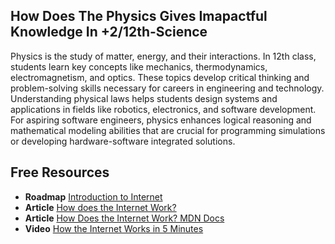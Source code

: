 ## How Does The Physics Gives Imapactful Knowledge In +2/12th-Science

Physics is the study of matter, energy, and their interactions. In 12th class, students learn key concepts like mechanics, thermodynamics, electromagnetism, and optics. These topics develop critical thinking and problem-solving skills necessary for careers in engineering and technology. Understanding physical laws helps students design systems and applications in fields like robotics, electronics, and software development. For aspiring software engineers, physics enhances logical reasoning and mathematical modeling abilities that are crucial for programming simulations or developing hardware-software integrated solutions.

## Free Resources  

- **Roadmap** [Introduction to Internet](https://roadmap.sh/internet)  
- **Article** [How does the Internet Work?](https://www.cloudflare.com/learning/network-layer/how-does-the-internet-work/)  
- **Article** [How Does the Internet Work? MDN Docs](https://developer.mozilla.org/en-US/docs/Learn/Common_questions/How_does_the_Internet_work)  
- **Video** [How the Internet Works in 5 Minutes](https://www.youtube.com/watch?v=7_LPdttKXPc)